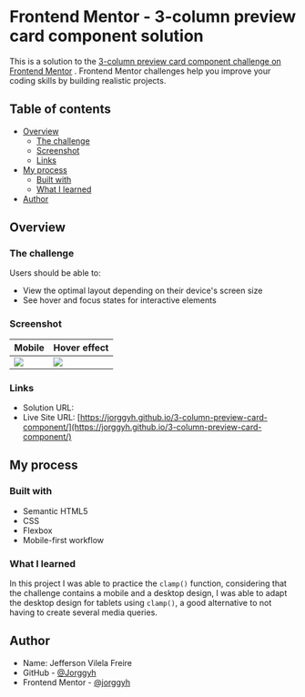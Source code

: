 # Frontend Mentor - 3-column preview card component solution

This is a solution to
the [3-column preview card component challenge on Frontend Mentor](https://www.frontendmentor.io/challenges/3column-preview-card-component-pH92eAR2-)
. Frontend Mentor challenges help you improve your coding skills by building realistic projects.

## Table of contents

- [Overview](#overview)
    - [The challenge](#the-challenge)
    - [Screenshot](#screenshot)
    - [Links](#links)
- [My process](#my-process)
    - [Built with](#built-with)
    - [What I learned](#what-i-learned)
- [Author](#author)

## Overview

### The challenge

Users should be able to:

- View the optimal layout depending on their device's screen size
- See hover and focus states for interactive elements

### Screenshot

| Mobile                    | Hover effect              |
|---------------------------|---------------------------|
| ![](/img/screenshot1.png) | ![](/img/screenshot2.png) |

### Links

- Solution
  URL: []()
- Live Site
  URL: [https://jorggyh.github.io/3-column-preview-card-component/](https://jorggyh.github.io/3-column-preview-card-component/)

## My process

### Built with

- Semantic HTML5
- CSS
- Flexbox
- Mobile-first workflow

### What I learned

In this project I was able to practice the `clamp()` function, considering that the challenge contains a mobile and a
desktop design, I was able to adapt the desktop design for tablets using `clamp()`, a good alternative to not
having to create several media queries.

## Author

- Name: Jefferson Vilela Freire
- GitHub - [@Jorggyh](https://github.com/Jorggyh)
- Frontend Mentor - [@jorggyh](https://www.frontendmentor.io/profile/jorggyh)

